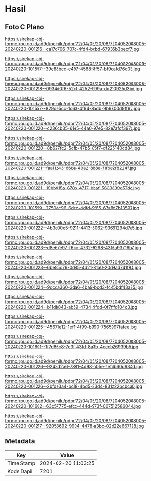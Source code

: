 # Hasil

## Foto C Plano

https://sirekap-obj-formc.kpu.go.id/ad9d/pemilu/pdpr/72/04/05/20/08/7204052008005-20240220-001216--ca17d706-707c-4fd4-bcbd-67936b3becf7.jpg

https://sirekap-obj-formc.kpu.go.id/ad9d/pemilu/pdpr/72/04/05/20/08/7204052008005-20240220-101557--39e88bcc-e497-4568-8f57-bf9dafd76c03.jpg

https://sirekap-obj-formc.kpu.go.id/ad9d/pemilu/pdpr/72/04/05/20/08/7204052008005-20240220-001218--0934d0f6-52cf-4252-999a-dd210925d3bd.jpg

https://sirekap-obj-formc.kpu.go.id/ad9d/pemilu/pdpr/72/04/05/20/08/7204052008005-20240220-101557--829de5cc-1c63-4f94-8adb-9b9800d9ff92.jpg

https://sirekap-obj-formc.kpu.go.id/ad9d/pemilu/pdpr/72/04/05/20/08/7204052008005-20240220-001220--c236cb35-61e5-44a0-97e5-82e7afcf397c.jpg

https://sirekap-obj-formc.kpu.go.id/ad9d/pemilu/pdpr/72/04/05/20/08/7204052008005-20240220-001220--8b627fc2-5cfb-47b5-85f7-df226140cd84.jpg

https://sirekap-obj-formc.kpu.go.id/ad9d/pemilu/pdpr/72/04/05/20/08/7204052008005-20240220-001221--faa11243-66ba-49a2-8b8a-f1f6e2f8224f.jpg

https://sirekap-obj-formc.kpu.go.id/ad9d/pemilu/pdpr/72/04/05/20/08/7204052008005-20240220-001221--19bb915a-678b-4717-bbaf-5633839d57dc.jpg

https://sirekap-obj-formc.kpu.go.id/ad9d/pemilu/pdpr/72/04/05/20/08/7204052008005-20240220-101559--2750dc96-6dcc-4dfd-9f65-67a8d7b13597.jpg

https://sirekap-obj-formc.kpu.go.id/ad9d/pemilu/pdpr/72/04/05/20/08/7204052008005-20240220-001222--4b3c00e5-9211-4413-8062-93661294d7a5.jpg

https://sirekap-obj-formc.kpu.go.id/ad9d/pemilu/pdpr/72/04/05/20/08/7204052008005-20240220-001223--d8e67e97-f6bc-4732-9298-43f6a93716b7.jpg

https://sirekap-obj-formc.kpu.go.id/ad9d/pemilu/pdpr/72/04/05/20/08/7204052008005-20240220-001223--6be95c79-0d85-4d21-81a0-20d9ad741f84.jpg

https://sirekap-obj-formc.kpu.go.id/ad9d/pemilu/pdpr/72/04/05/20/08/7204052008005-20240220-001224--9dcda360-3da6-4ba9-bcd3-f445bdf43a85.jpg

https://sirekap-obj-formc.kpu.go.id/ad9d/pemilu/pdpr/72/04/05/20/08/7204052008005-20240220-001224--b11db843-ab59-4734-9fdd-0f7fffd104c3.jpg

https://sirekap-obj-formc.kpu.go.id/ad9d/pemilu/pdpr/72/04/05/20/08/7204052008005-20240220-001225--45671e12-1ef1-4f99-b990-7565997fafee.jpg

https://sirekap-obj-formc.kpu.go.id/ad9d/pemilu/pdpr/72/04/05/20/08/7204052008005-20240220-101601--1f7d86c8-7e3f-43fd-8a3b-4cccb26939b5.jpg

https://sirekap-obj-formc.kpu.go.id/ad9d/pemilu/pdpr/72/04/05/20/08/7204052008005-20240220-001226--9243d2a6-7881-4d98-a05e-1efdb60d934d.jpg

https://sirekap-obj-formc.kpu.go.id/ad9d/pemilu/pdpr/72/04/05/20/08/7204052008005-20240220-001226--2bfde3a4-bc18-4bd5-83d4-831222bcbca0.jpg

https://sirekap-obj-formc.kpu.go.id/ad9d/pemilu/pdpr/72/04/05/20/08/7204052008005-20240220-101602--63c57775-efcc-444d-973f-007512586044.jpg

https://sirekap-obj-formc.kpu.go.id/ad9d/pemilu/pdpr/72/04/05/20/08/7204052008005-20240220-001217--92058692-9904-4478-a3bc-02d22e667128.jpg


## Metadata

| Key        | Value               |
| ---------- | ------------------- |
| Time Stamp | 2024-02-20 11:03:25 |
| Kode Dapil | 7201                |



